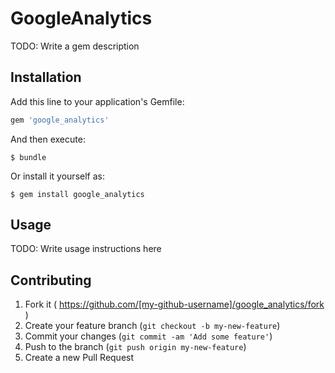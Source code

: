# GoogleAnalytics

TODO: Write a gem description

## Installation

Add this line to your application's Gemfile:

```ruby
gem 'google_analytics'
```

And then execute:

    $ bundle

Or install it yourself as:

    $ gem install google_analytics

## Usage

TODO: Write usage instructions here

## Contributing

1. Fork it ( https://github.com/[my-github-username]/google_analytics/fork )
2. Create your feature branch (`git checkout -b my-new-feature`)
3. Commit your changes (`git commit -am 'Add some feature'`)
4. Push to the branch (`git push origin my-new-feature`)
5. Create a new Pull Request
